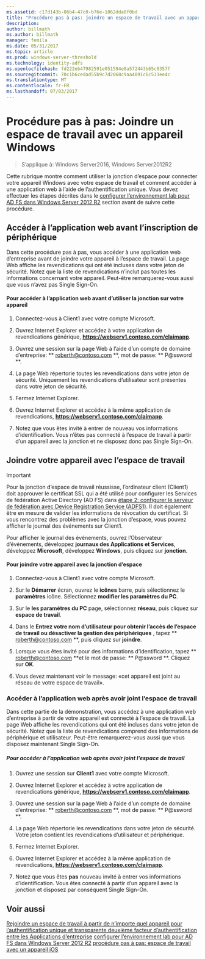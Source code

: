 ```yaml
---
ms.assetid: c17d143b-86b4-47c0-b76e-1862dda8f0bd
title: "Procédure pas à pas: joindre un espace de travail avec un appareil Windows"
description: 
author: billmath
ms.author: billmath
manager: femila
ms.date: 05/31/2017
ms.topic: article
ms.prod: windows-server-threshold
ms.technology: identity-adfs
ms.openlocfilehash: fd222eb47982591e051594e8a572443b65c0357f
ms.sourcegitcommit: 70c1b6cedad55b9c7d2068c9aa4891c6c533ee4c
ms.translationtype: MT
ms.contentlocale: fr-FR
ms.lasthandoff: 07/03/2017
---
```

# <a name="walkthrough-workplace-join-with-a-windows-device"></a>Procédure pas à pas: Joindre un espace de travail avec un appareil Windows

>S’applique à: Windows Server2016, Windows Server2012R2

Cette rubrique montre comment utiliser la jonction d’espace pour connecter votre appareil Windows avec votre espace de travail et comment accéder à une application web à l’aide de l’authentification unique. Vous devez effectuer les étapes décrites dans le [configurer l’environnement lab pour AD FS dans Windows Server 2012 R2](../deployment/Set-up-the-lab-environment-for-AD-FS-in-Windows-Server-2012-R2.md) section avant de suivre cette procédure.

## <a name="access-the-web-application-before-device-registration"></a>Accéder à l’application web avant l’inscription de périphérique
Dans cette procédure pas à pas, vous accéder à une application web d’entreprise avant de joindre votre appareil à l’espace de travail. La page Web affiche les revendications qui ont été incluses dans votre jeton de sécurité. Notez que la liste de revendications n’inclut pas toutes les informations concernant votre appareil. Peut-être remarquerez-vous aussi que vous n’avez pas Single Sign-On.

#### <a name="to-access-the-web-application-before-you-use-workplace-join-on-your-device"></a>Pour accéder à l’application web avant d’utiliser la jonction sur votre appareil

1.  Connectez-vous à Client1 avec votre compte Microsoft.

2.  Ouvrez Internet Explorer et accédez à votre application de revendications générique, **https://webserv1.contoso.com/claimapp**.

3.  Ouvrez une session sur la page Web à l’aide d’un compte de domaine d’entreprise: ** roberth@contoso.com **, mot de passe: ** P@ssword **.

4.  La page Web répertorie toutes les revendications dans votre jeton de sécurité. Uniquement les revendications d’utilisateur sont présentes dans votre jeton de sécurité.

5.  Fermez Internet Explorer.

6.  Ouvrez Internet Explorer et accédez à la même application de revendications, **https://webserv1.contoso.com/claimapp**.

7.  Notez que vous êtes invité à entrer de nouveau vos informations d’identification. Vous n’êtes pas connecté à l’espace de travail à partir d’un appareil avec la jonction et ne disposez donc pas Single Sign-On.

## <a name="join-your-device-with-workplace-join"></a>Joindre votre appareil avec l’espace de travail

> [!IMPORTANT]
> Pour la jonction d’espace de travail réussisse, l’ordinateur client (Client1) doit approuver le certificat SSL qui a été utilisé pour configurer les Services de fédération Active Directory (AD FS) dans [étape 2: configurer le serveur de fédération avec Device Registration Service (ADFS1)](../deployment/Set-up-the-lab-environment-for-AD-FS-in-Windows-Server-2012-R2.md#BKMK_4). Il doit également être en mesure de valider les informations de révocation du certificat. Si vous rencontrez des problèmes avec la jonction d’espace, vous pouvez afficher le journal des événements sur Client1.
> 
> Pour afficher le journal des événements, ouvrez l’Observateur d’événements, développez **journaux des Applications et Services**, développez **Microsoft**, développez **Windows**, puis cliquez sur **jonction**.

#### <a name="to-join-your-device-with-workplace-join"></a>Pour joindre votre appareil avec la jonction d’espace

1.  Connectez-vous à Client1 avec votre compte Microsoft.

2.  Sur le **Démarrer** écran, ouvrez le **icônes** barre, puis sélectionnez le **paramètres** icône. Sélectionnez **modifier les paramètres du PC**.

3.  Sur le **les paramètres du PC** page, sélectionnez **réseau**, puis cliquez sur **espace de travail**.

4.  Dans le **Entrez votre nom d’utilisateur pour obtenir l’accès de l’espace de travail ou désactiver la gestion des périphériques** , tapez ** roberth@contoso.com **, puis cliquez sur **joindre**.

5.  Lorsque vous êtes invité pour des informations d’identification, tapez ** roberth@contoso.com **et le mot de passe: ** P@ssword **. Cliquez sur **OK**.

6.  Vous devez maintenant voir le message: «cet appareil est joint au réseau de votre espace de travail».

### <a name="access-the-web-application-after-joining-the-workplace"></a>Accéder à l’application web après avoir joint l’espace de travail
Dans cette partie de la démonstration, vous accédez à une application web d’entreprise à partir de votre appareil est connecté à l’espace de travail. La page Web affiche les revendications qui ont été incluses dans votre jeton de sécurité. Notez que la liste de revendications comprend des informations de périphérique et utilisateur. Peut-être remarquerez-vous aussi que vous disposez maintenant Single Sign-On.

##### <a name="to-access-the-web-application-after-joining-the-workplace"></a>Pour accéder à l’application web après avoir joint l’espace de travail

1.  Ouvrez une session sur **Client1** avec votre compte Microsoft.

2.  Ouvrez Internet Explorer et accédez à votre application de revendications générique, **https://webserv1.contoso.com/claimapp**.

3.  Ouvrez une session sur la page Web à l’aide d’un compte de domaine d’entreprise: ** roberth@contoso.com **, mot de passe: ** P@ssword **.

4.  La page Web répertorie les revendications dans votre jeton de sécurité. Votre jeton contient les revendications d’utilisateur et périphérique.

5.  Fermez Internet Explorer.

6.  Ouvrez Internet Explorer et accédez à la même application de revendications, **https://webserv1.contoso.com/claimapp**.

7.  Notez que vous êtes **pas** nouveau invité à entrer vos informations d’identification. Vous êtes connecté à partir d’un appareil avec la jonction et disposez par conséquent Single Sign-On.

## <a name="see-also"></a>Voir aussi
[Rejoindre un espace de travail à partir de n’importe quel appareil pour l’authentification unique et transparente deuxième facteur d’authentification entre les Applications d’entreprise](Join-to-Workplace-from-Any-Device-for-SSO-and-Seamless-Second-Factor-Authentication-Across-Company-Applications.md)
[configurer l’environnement lab pour AD FS dans Windows Server 2012 R2](../deployment/Set-up-the-lab-environment-for-AD-FS-in-Windows-Server-2012-R2.md)
[procédure pas à pas: espace de travail avec un appareil iOS](Walkthrough--Workplace-Join-with-an-iOS-Device.md)



